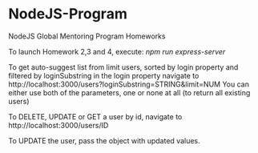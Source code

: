 # NodeJS-Program
NodeJS Global Mentoring Program Homeworks

To launch Homework 2,3 and 4, execute:
*npm run express-server*

To get auto-suggest list from limit users, sorted by login property and filtered by loginSubstring in the login property navigate to 
http://localhost:3000/users?loginSubstring=STRING&limit=NUM
You can either use both of the parameters, one or none at all (to return all existing users)

To DELETE, UPDATE or GET a user by id, navigate to 
http://localhost:3000/users/ID

To UPDATE the user, pass the object with updated values.